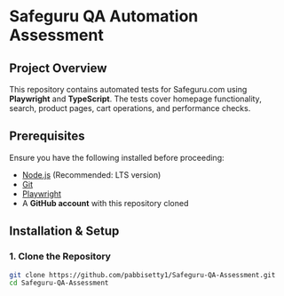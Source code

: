 # Safeguru QA Automation Assessment

## Project Overview
This repository contains automated tests for Safeguru.com using **Playwright** and **TypeScript**. The tests cover homepage functionality, search, product pages, cart operations, and performance checks.

## Prerequisites
Ensure you have the following installed before proceeding:
- [Node.js](https://nodejs.org/) (Recommended: LTS version)
- [Git](https://git-scm.com/downloads)
- [Playwright](https://playwright.dev/)
- A **GitHub account** with this repository cloned

## Installation & Setup

### 1. Clone the Repository
```sh
git clone https://github.com/pabbisetty1/Safeguru-QA-Assessment.git
cd Safeguru-QA-Assessment
